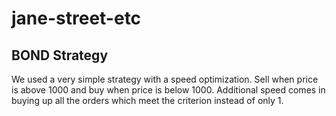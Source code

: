 # jane-street-etc


## BOND Strategy

We used a very simple strategy with a speed optimization. Sell when price is above 1000 and buy when price is below 1000. Additional speed comes in buying up all the orders which meet the criterion instead of only 1. 

